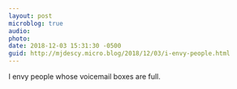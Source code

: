 ```yaml
---
layout: post
microblog: true
audio: 
photo: 
date: 2018-12-03 15:31:30 -0500
guid: http://mjdescy.micro.blog/2018/12/03/i-envy-people.html
---
```

I envy people whose voicemail boxes are full.
